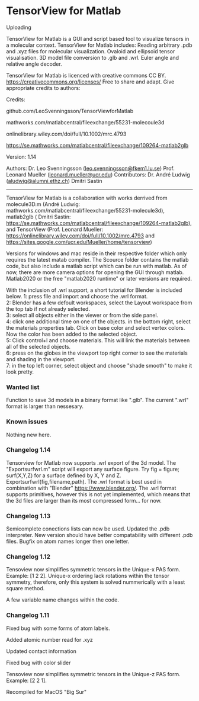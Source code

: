 # TensorView for Matlab
Uploading

TensorView for Matlab is a GUI and script based tool to visualize tensors in a molecular context. TensorView for Matlab includes: Reading arbitrary .pdb and .xyz files for molecular visualization. Ovaloid and ellipsoid tensor visualisation. 3D model file conversion to .glb and .wrl. Euler angle and relative angle decoder. 
   
   TensorView for Matlab is licenced with creative commons CC BY. https://creativecommons.org/licenses/
Free to share and adapt. Give appropriate credits to authors:

Credits:

github.com/LeoSvenningsson/TensorViewforMatlab

mathworks.com/matlabcentral/fileexchange/55231-molecoule3d

onlinelibrary.wiley.com/doi/full/10.1002/mrc.4793

https://se.mathworks.com/matlabcentral/fileexchange/109264-matlab2glb

Version: 1.14

Authors: 
Dr. Leo Svenningsson (leo.svenningsson@fkem1.lu.se) 
Prof. Leonard Mueller (leonard.mueller@ucr.edu)
Contributors:
Dr. André Ludwig (aludwig@alumni.ethz.ch)
Dmitri Sastin

------ 
   TensorView for Matlab is a collaboration with works derrived from molecule3D.m (André Ludwig: mathworks.com/matlabcentral/fileexchange/55231-molecule3d), matlab2glb ( Dmitri Sastin: https://se.mathworks.com/matlabcentral/fileexchange/109264-matlab2glb), and TensorView (Prof. Leonard Mueller: https://onlinelibrary.wiley.com/doi/full/10.1002/mrc.4793 and https://sites.google.com/ucr.edu/Mueller/home/tensorview)


Versions for windows and mac reside in their respective folder which only requires the latest matab compiler. The Scource folder contains the matlab code, but also include a matlab script which can be run with matlab. As of now, there are more camera options for opening the GUI through matlab. Matlab2020 or the free "matlab2020 runtime" or later versions are required.

With the inclusion of .wrl support, a short tutorial for Blender is included below. 
1: press file and import and choose the .wrl format.<br/>
2: Blender has a few defoult workspaces, select the Layout workspace from the top tab if not already selected.<br/>
3: select all objects either in the viewer or from the side panel.<br/>
4: click one additional time on one of the objects. in the bottom right, select the materials properties tab. Click on base color and select vertex colors. Now the color has been added to the selected object. <br/>
5: Click control+l and choose materials. This will link the materials between all of the selected objects.<br/>
6: press on the globes in the viewport top right corner to see the materials and shading in the viewport.<br/>
7: in the top left corner, select object and choose "shade smooth" to make it look pretty. <br/>

### Wanted list
Function to save 3d models in a binary format like ".glb". The current ".wrl" format is larger than nessesary.

### Known issues
Nothing new here.

### Changelog 1.14
Tensorview for Matlab now supports .wrl export of the 3d model. The "Exportsurfwrl.m" script will export any surface figure. Try fig = figure; surf(X,Y,Z) for a surface defined by X, Y and Z.  Exportsurfwrl(fig,filename,path). The .wrl format is best used in combination with "Blender" https://www.blender.org/. The .wrl format supports primitives, however this is not yet implemented, which means that the 3d files are larger than its most compressed form... for now.

### Changelog 1.13
Semicomplete conections lists can now be used.
Updated the .pdb interpreter. New version should have better compatability with different .pdb files.
Bugfix on atom names longer then one letter.

### Changelog 1.12

Tensoview now simplifies symmetric tensors in the Unique-x PAS form. Example: [1 2 2]. 
Unique-x ordering lack rotations within the tensor symmetry, therefore, only this system is solved nummerically with a least square method.

A few variable name changes within the code.

### Changelog 1.11
Fixed bug with some forms of atom labels. 

Added atomic number read for .xyz

Updated contact information

Fixed bug with color slider

Tensoview now simplifies symmetric tensors in the Unique-z PAS form. Example: [2 2 1]. 

Recompiled for MacOS "Big Sur"
